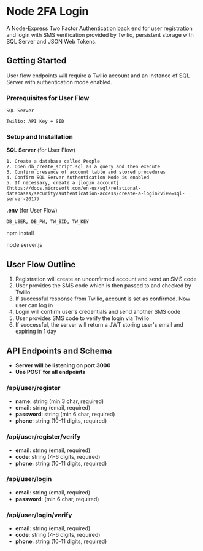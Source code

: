   # Node 2FA Login
A Node-Express Two Factor Authentication back end for user registration and login with SMS verification provided by Twilio, persistent storage with SQL Server and JSON Web Tokens.

## Getting Started
User flow endpoints will require a Twilio account and an instance of SQL Server with authentication mode enabled.

### Prerequisites for User Flow
````
SQL Server

Twilio: API Key + SID
````

### Setup and Installation
**SQL Server** (for User Flow)
````
1. Create a database called People
2. Open db_create_script.sql as a query and then execute
3. Confirm presence of account table and stored procedures
4. Confirm SQL Server Authentication Mode is enabled
5. If necessary, create a [login account](https://docs.microsoft.com/en-us/sql/relational-databases/security/authentication-access/create-a-login?view=sql-server-2017)
````

**.env** (for User Flow)
````
DB_USER, DB_PW, TW_SID, TW_KEY
````
npm install

node server.js

## User Flow Outline

 1. Registration will create an unconfirmed account and send an SMS code
 2. User provides the SMS code which is then passed to and checked by Twilio
 3. If successful response from Twilio, account is set as confirmed. Now user can log in
 4. Login will confirm user's credentials and send another SMS code
 5. User provides SMS code to verify the login via Twilio
 6. If successful, the server will return a JWT storing user's email and expiring in 1 day

## API Endpoints and Schema
- **Server will be listening on port 3000**
- **Use POST for all endpoints**

### /api/user/register
- **name**: string (min 3 char, required)
- **email**: string (email, required)
- **password**: string (min 6 char, required)
- **phone**: string (10-11 digits, required)

### /api/user/register/verify
- **email**: string (email, required)
- **code**: string (4-6 digits, required)
- **phone**: string (10-11 digits, required)

### /api/user/login
- **email**: string (email, required)
- **password**: (min 6 char, required)

### /api/user/login/verify
- **email**: string (email, required)
- **code**: string (4-6 digits, required)
- **phone**: string (10-11 digits, required)